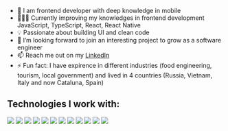 <!-- ![Banner](https://github.com/2007riot/2007riot/assets/73304608/98494823-6e47-4b65-9da9-d973647b2354) -->



- 📱 I am frontend developer with deep knowledge in mobile
- 👩🏻‍💻 Currently improving my knowledges in frontend development JavaScript, TypeScript, React, React Native
- 💡 Passionate about building UI and clean code
- 👯 I’m looking forward to join an interesting project to grow as a software engineer
- 📫 Reach me out on my [LinkedIn](https://www.linkedin.com/in/galexanrova)
- ⚡ Fun fact: I have expirence in different industries (food engineering, tourism, local government) and lived in 4 countries (Russia, Vietnam, Italy and now Cataluna, Spain)


## Technologies I work with:
[![](https://img.shields.io/badge/javascript-grey?logo=javascript)](#)
[![](https://img.shields.io/badge/typescript-grey?logo=typescript)](#)
[![](https://img.shields.io/badge/swift-grey?logo=swift)](#)
[![](https://img.shields.io/badge/html5-grey?logo=html5)](#)
[![](https://img.shields.io/badge/react-grey?logo=react)](#)
[![](https://img.shields.io/badge/css3-grey?logo=css3)](#)
[![](https://img.shields.io/badge/swift-grey?logo=swift)](#)
[![](https://img.shields.io/badge/git-grey?logo=git)](#)
[![](https://img.shields.io/badge/tailwind-grey?logo=tailwind-css)](#)
[![](https://img.shields.io/badge/visual-studio-grey?logo=visual-studio)](#)
[![](https://img.shields.io/badge/xcode-grey?logo=xcode)](#)
[![](https://img.shields.io/badge/figma-grey?logo=figma)](#)
